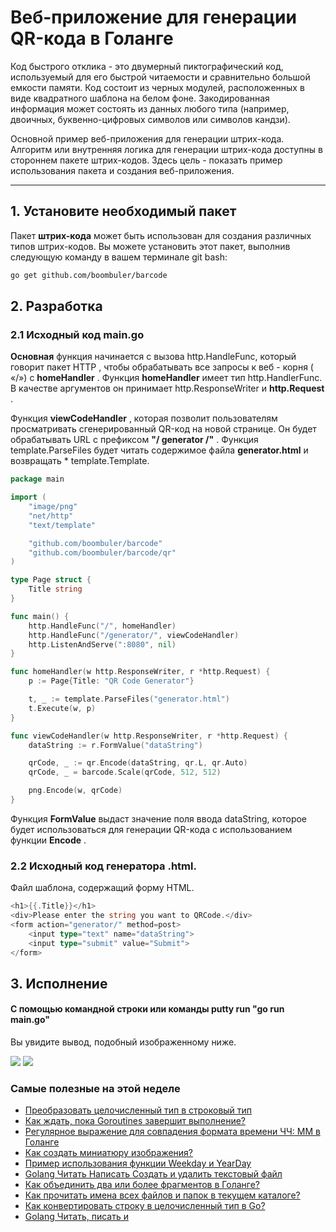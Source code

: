 # Веб\-приложение для генерации QR\-кода в Голанге

Код быстрого отклика \- это двумерный пиктографический код, используемый для его быстрой читаемости и сравнительно большой емкости памяти. Код состоит из черных модулей, расположенных в виде квадратного шаблона на белом фоне. Закодированная информация может состоять из данных любого типа (например, двоичных, буквенно\-цифровых символов или символов кандзи).

Основной пример веб\-приложения для генерации штрих\-кода. Алгоритм или внутренняя логика для генерации штрих\-кода доступны в стороннем пакете штрих\-кодов. Здесь цель \- показать пример использования пакета и создания веб\-приложения.

---

## 1\. Установите необходимый пакет

Пакет **штрих\-кода** может быть использован для создания различных типов штрих\-кодов. Вы можете установить этот пакет, выполнив следующую команду в вашем терминале git bash:

```sh
go get github.com/boombuler/barcode
```
## 2\. Разработка

### 2.1 Исходный код main.go

**Основная** функция начинается с вызова http.HandleFunc, который говорит пакет HTTP , чтобы обрабатывать все запросы к веб \- корня ( «/») с **homeHandler** . Функция **homeHandler** имеет тип http.HandlerFunc. В качестве аргументов он принимает http.ResponseWriter и **http.Request** .

Функция **viewCodeHandler** , которая позволит пользователям просматривать сгенерированный QR\-код на новой странице. Он будет обрабатывать URL с префиксом **"/ generator /"** . Функция template.ParseFiles будет читать содержимое файла **generator.html** и возвращать \* template.Template.

```go
package main

import (
	"image/png"
	"net/http"
	"text/template"

	"github.com/boombuler/barcode"
	"github.com/boombuler/barcode/qr"
)

type Page struct {
	Title string
}

func main() {
	http.HandleFunc("/", homeHandler)
	http.HandleFunc("/generator/", viewCodeHandler)
	http.ListenAndServe(":8080", nil)
}

func homeHandler(w http.ResponseWriter, r *http.Request) {
	p := Page{Title: "QR Code Generator"}

	t, _ := template.ParseFiles("generator.html")
	t.Execute(w, p)
}

func viewCodeHandler(w http.ResponseWriter, r *http.Request) {
	dataString := r.FormValue("dataString")

	qrCode, _ := qr.Encode(dataString, qr.L, qr.Auto)
	qrCode, _ = barcode.Scale(qrCode, 512, 512)

	png.Encode(w, qrCode)
}
```
Функция **FormValue** выдаст значение поля ввода dataString, которое будет использоваться для генерации QR\-кода с использованием функции **Encode** .

### 2.2 Исходный код генератора .html.

Файл шаблона, содержащий форму HTML.

```go
<h1>{{.Title}}</h1>
<div>Please enter the string you want to QRCode.</div>
<form action="generator/" method=post>
    <input type="text" name="dataString">
    <input type="submit" value="Submit">
</form>
```

## 3\. Исполнение

#### С помощью командной строки или команды putty run "go run main.go"

Вы увидите вывод, подобный изображенному ниже.

![](https://www.golangprograms.com/media/wysiwyg/golangwebapps/qr-code/first-screen.JPG) ![](https://www.golangprograms.com/media/wysiwyg/golangwebapps/qr-code/second-screen.JPG)

### Самые полезные на этой неделе

*   [Преобразовать целочисленный тип в строковый тип](https://www.golangprograms.com/convert-integer-type-to-string-in-go.html)
*   [Как ждать, пока Goroutines завершит выполнение?](https://www.golangprograms.com/program-demonstrates-how-to-wait-for-goroutines-to-finish-execution.html)
*   [Регулярное выражение для совпадения формата времени ЧЧ: ММ в Голанге](https://www.golangprograms.com/regular-expression-for-matching-hh-mm-time-format-in-golang.html)
*   [Как создать миниатюру изображения?](https://www.golangprograms.com/how-to-create-thumbnail-of-an-image-in-golang.html)
*   [Пример использования функции Weekday и YearDay](https://www.golangprograms.com/example-to-use-weekday-and-yearday-function.html)
*   [Golang Читать Написать Создать и удалить текстовый файл](https://www.golangprograms.com/golang-read-write-create-and-delete-text-file.html)
*   [Как объединить два или более фрагментов в Голанге?](https://www.golangprograms.com/how-to-concatenate-two-or-more-slices-in-golang.html)
*   [Как прочитать имена всех файлов и папок в текущем каталоге?](https://www.golangprograms.com/how-to-read-names-of-all-files-and-folders-in-current-directory.html)
*   [Как конвертировать строку в целочисленный тип в Go?](https://www.golangprograms.com/how-to-convert-string-to-integer-type-in-go.html)
*   [Golang Читать, писать и](https://www.golangprograms.com/golang-read-write-and-process-data-in-csv.html)
